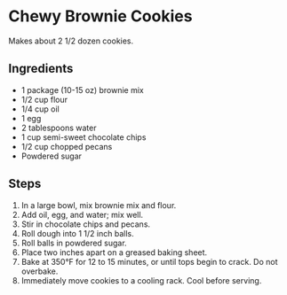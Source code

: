 # Chewy Brownie Cookies

Makes about 2 1/2 dozen cookies.

## Ingredients
- 1 package (10-15 oz) brownie mix
- 1/2 cup flour
- 1/4 cup oil
- 1 egg
- 2 tablespoons water
- 1 cup semi-sweet chocolate chips
- 1/2 cup chopped pecans
- Powdered sugar

## Steps
1. In a large bowl, mix brownie mix and flour.
2. Add oil, egg, and water; mix well.
3. Stir in chocolate chips and pecans.
4. Roll dough into 1 1/2 inch balls.
5. Roll balls in powdered sugar.
6. Place two inches apart on a greased baking sheet.
7. Bake at 350°F for 12 to 15 minutes, or until tops begin to crack. Do not overbake.
8. Immediately move cookies to a cooling rack. Cool before serving.
